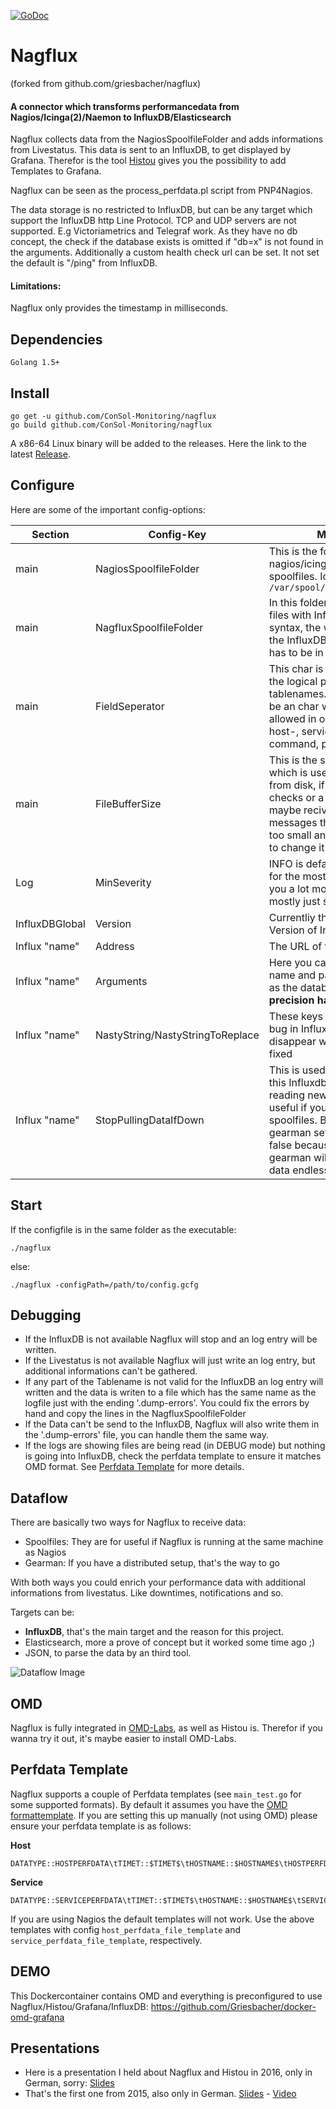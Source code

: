 [![GoDoc](https://godoc.org/github.com/ConSol-Monitoring/nagflux?status.svg)](https://godoc.org/github.com/ConSol-Monitoring/nagflux)

# Nagflux

 (forked from github.com/griesbacher/nagflux)

#### A connector which transforms performancedata from Nagios/Icinga(2)/Naemon to InfluxDB/Elasticsearch
Nagflux collects data from the NagiosSpoolfileFolder and adds informations from Livestatus. This data is sent to an InfluxDB, to get displayed by Grafana. Therefor is the tool [Histou](https://github.com/ConSol-Monitoring/histou) gives you the possibility to add Templates to Grafana.
<p>Nagflux can be seen as the process_perfdata.pl script from PNP4Nagios.</p>


<p>The data storage is no restricted to InfluxDB, but can be any target which support the InfluxDB http Line Protocol. TCP and UDP servers are not supported.
E.g Victoriametrics and Telegraf work.
As they have no db concept, the check if the database exists is omitted if "db=x" is not found in the arguments.
Additionally a custom health check url can be set. It not set the default is "/ping" from InfluxDB.
</p>

#### Limitations:
Nagflux only provides the timestamp in milliseconds.


## Dependencies

```
Golang 1.5+
```

## Install
```
go get -u github.com/ConSol-Monitoring/nagflux
go build github.com/ConSol-Monitoring/nagflux
```
A x86-64 Linux binary will be added to the releases. Here the link to the latest [Release](https://github.com/ConSol-Monitoring/nagflux/releases/latest).

## Configure
Here are some of the important config-options:

| Section       | Config-Key    | Meaning       |
| ------------- | ------------- | ------------- |
|main|NagiosSpoolfileFolder|This is the folder where nagios/icinga writes its spoolfiles. Icinga2: `/var/spool/icinga2/perfdata`|
|main|NagfluxSpoolfileFolder|In this folder you can dump files with InfluxDBs linequery syntax, the will be shipped to the InfluxDB, the timestamp has to be in ms|
|main|FieldSeperator|This char is used to separate the logical parts of the tablenames. This char has to be an char which is not allowed in one of those: host-, servicename, command, perfdata|
|main|FileBufferSize|This is the size of the buffer which is used to read files from disk, if you have huge checks or a lot of them you maybe recive error messages that your buffer is too small and that's the point to change it|
|Log|MinSeverity|INFO is default an enough for the most. DEBUG give you a lot more data but it's mostly just spamming|
|InfluxDBGlobal|Version|Currentliy the only supported Version of InfluxDB is 0.9+|
|Influx "name"|Address|The URL of the InfluxDB-API|
|Influx "name"|Arguments|Here you can set your user name and password as well as the database. **The precision has to be ms!**|
|Influx "name"|NastyString/NastyStringToReplace|These keys are to avoid a bug in InfluxDB and should disappear when the bug is fixed|
|Influx "name"|StopPullingDataIfDown|This is used to tell Nagflux, if this Influxdb is down to stop reading new data. That's useful if you're using spoolfiles. But if you're using gearman set this always to false because by default gearman will not buffer the data endlessly|

## Start
If the configfile is in the same folder as the executable:
```
./nagflux
```
else:
```
./nagflux -configPath=/path/to/config.gcfg
```

## Debugging
- If the InfluxDB is not available Nagflux will stop and an log entry will be written.
- If the Livestatus is not available Nagflux will just write an log entry, but additional informations can't be gathered.
- If any part of the Tablename is not valid for the InfluxDB an log entry will written and the data is writen to a file which has the same name as the logfile just with the ending '.dump-errors'. You could fix the errors by hand and copy the lines in the NagfluxSpoolfileFolder
- If the Data can't be send to the InfluxDB, Nagflux will also write them in the '.dump-errors' file, you can handle them the same way.
- If the logs are showing files are being read (in DEBUG mode) but nothing is going into InfluxDB, check the perfdata template to ensure it matches OMD format. See [Perfdata Template](https://github.com/ConSol-Monitoring/nagflux#perfdata-template) for more details.

## Dataflow
There are basically two ways for Nagflux to receive data:
- Spoolfiles: They are for useful if Nagflux is running at the same machine as Nagios
- Gearman: If you have a distributed setup, that's the way to go
<p>With both ways you could enrich your performance data with additional informations from livestatus. Like downtimes, notifications and so.<p>

Targets can be:

- **InfluxDB**, that's the main target and the reason for this project.
- Elasticsearch, more a prove of concept but it worked some time ago ;)
- JSON, to parse the data by an third tool. 

![Dataflow Image](https://raw.githubusercontent.com/ConSol-Monitoring/nagflux/master/doc/NagfluxDataflow.png "Nagflux Dataflow")

## OMD
Nagflux is fully integrated in [OMD-Labs](https://github.com/ConSol-Monitoring/omd), as well as Histou is. Therefor if you wanna try it out, it's maybe easier to install OMD-Labs.

## Perfdata Template
Nagflux supports a couple of Perfdata templates (see `main_test.go` for some supported formats). By default it assumes you have the [OMD formattemplate](https://github.com/ConSol-Monitoring/omd/blob/labs/packages/nagflux/skel/etc/nagflux/nagios_nagflux.cfg). If you are setting this up manually (not using OMD) please ensure your perfdata template is as follows:

**Host**
```
DATATYPE::HOSTPERFDATA\tTIMET::$TIMET$\tHOSTNAME::$HOSTNAME$\tHOSTPERFDATA::$HOSTPERFDATA$\tHOSTCHECKCOMMAND::$HOSTCHECKCOMMAND$
```

**Service**
```
DATATYPE::SERVICEPERFDATA\tTIMET::$TIMET$\tHOSTNAME::$HOSTNAME$\tSERVICEDESC::$SERVICEDESC$\tSERVICEPERFDATA::$SERVICEPERFDATA$\tSERVICECHECKCOMMAND::$SERVICECHECKCOMMAND$
```

If you are using Nagios the default templates will not work. Use the above templates with config `host_perfdata_file_template` and `service_perfdata_file_template`, respectively.

## DEMO
This Dockercontainer contains OMD and everything is preconfigured to use Nagflux/Histou/Grafana/InfluxDB: https://github.com/Griesbacher/docker-omd-grafana

## Presentations
- Here is a presentation I held about Nagflux and Histou in 2016, only in German, sorry: [Slides](http://www.slideshare.net/PhilipGriesbacher/monitoring-workshop-kiel-2016-performancedaten-visualisierung-mit-grafana-influxdb)
- That's the first one from 2015, also only in German. [Slides](https://www.netways.de/fileadmin/images/Events_Trainings/Events/OSMC/2015/Slides_2015/Grafana_meets_Monitoring_Vorstellung_einer_Komplettloesung-Philip_Griesbacher.pdf) - [Video](https://www.youtube.com/watch?v=rY6N2H0UCFQ)
